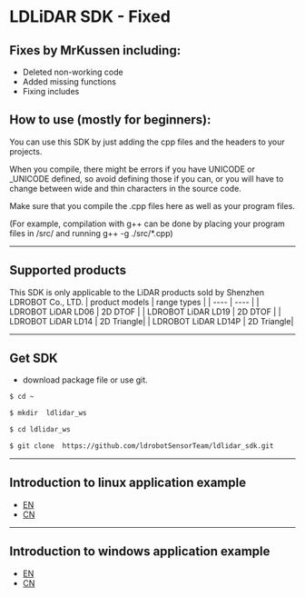 # LDLiDAR SDK - Fixed

## Fixes by MrKussen including:

- Deleted non-working code
- Added missing functions
- Fixing includes

## How to use (mostly for beginners):

You can use this SDK by just adding the cpp files and the headers to your projects. 

When you compile, there might be errors if you have UNICODE or _UNICODE defined, so avoid defining those if you can, or you will have to change between wide and thin characters in the source code. 

Make sure that you compile the .cpp files here as well as your program files. 

(For example, compilation with g++ can be done by placing your program files in /src/ and running g++ -g ./src/*.cpp)

---

## Supported products

This SDK is only applicable to the LiDAR products sold by Shenzhen LDROBOT Co., LTD. 
|    product models      |  range types |
|     ----               |  ----         |
|   LDROBOT LiDAR LD06   | 2D DTOF |
|   LDROBOT LiDAR LD19   | 2D DTOF |
|   LDROBOT LiDAR LD14   | 2D Triangle|
|   LDROBOT LiDAR LD14P   | 2D Triangle|

---
## Get SDK
- download package file or use git.
```bash
$ cd ~

$ mkdir  ldlidar_ws

$ cd ldlidar_ws

$ git clone  https://github.com/ldrobotSensorTeam/ldlidar_sdk.git
```

---
## Introduction to linux application example
- [EN](./sample/linux/README.md)
- [CN](./sample/linux/README_CN.md)

---

## Introduction to windows application example
- [EN](./sample/windows/README.md)
- [CN](./sample/windows/README_CN.md)
